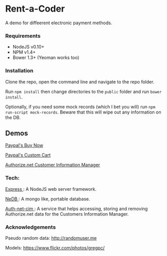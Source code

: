 # Rent-a-Coder

A demo for diffeerent electronic payment methods.


### Requirements

- NodeJS v0.10+
- NPM v1.4+
- Bower 1.3+ (Yeoman works too)


### Installation

Clone the repo, open the command line and navigate to the repo folder.

Run ```npm install``` then change directories to the ```public``` folder and run ```bower install```.

Optionally, if you need some mock records (which I bet you will) run ```npm run-script mock-records```. Beware that this will wipe out any information on the DB.



## Demos

[ Paypal's Buy Now ]( https://github.com/reneolivo/rent-a-coder/tree/dev/paypal/buy-now )

[ Paypal's Custom Cart ]( https://github.com/reneolivo/rent-a-coder/tree/dev/paypal/custom-cart )

[ Authorize.net Customer Information Manager ]( https://github.com/reneolivo/rent-a-coder/tree/dev/authorize/cim )

### Tech:

[ Express ]( http://expressjs.com ): A NodeJS web server framework.

[ NeDB ]( https://github.com/louischatriot/nedb ): A mongo like, portable database.

[ Auth-net-cim ]( https://github.com/durango/authorize-net-cim ): A service that helps accessing, storing and removing Authorize.net data for the Customers Information Manager.

### Acknowledgements

Pseudo random data: http://randomuser.me

Models: https://www.flickr.com/photos/gregpc/

